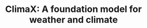 ---
title: "ClimaX: A foundation model for weather and climate"
collection: publications
permalink: /publications/ClimaX
venue: "The 40th International Conference on Machine Learning (ICML), 2023."
authors: '<b>Tung Nguyen</b>, Johannes Brandstetter, Ashish Kapoor, Jayesh K. Gupta*, Aditya Grover*'
paper: "https://arxiv.org/abs/2301.10343"
code: "https://github.com/microsoft/ClimaX"
blog: "https://www.microsoft.com/en-us/research/group/autonomous-systems-group-robotics/articles/introducing-climax-the-first-foundation-model-for-weather-and-climate/"
slide: "https://docs.google.com/presentation/d/18D6gjOXWRgp5l_IwY72wZZM8qd72TOuJPGLYh8-jh80/edit?usp=sharing"
talk: "https://www.youtube.com/watch?v=0pV0K1A9RvY&t=1s"
---